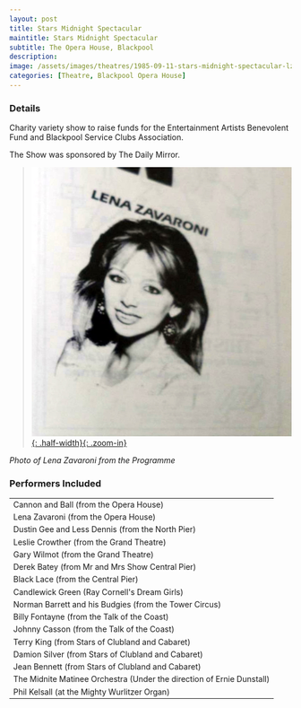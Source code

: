 ```yaml
---
layout: post
title: Stars Midnight Spectacular
maintitle: Stars Midnight Spectacular
subtitle: The Opera House, Blackpool
description:
image: /assets/images/theatres/1985-09-11-stars-midnight-spectacular-lz-200x200.png
categories: [Theatre, Blackpool Opera House]
---
```


### Details
Charity variety show to raise funds for the Entertainment Artists Benevolent Fund and Blackpool Service Clubs Association.

The Show was sponsored by The Daily Mirror.

> [![](/assets/images/theatres/1985-09-11-stars-midnight-spectacular-lz.jpg){: .half-width}{: .zoom-in}](/assets/images/theatres/1985-09-11-stars-midnight-spectacular-lz.jpg)

<cite>Photo of Lena Zavaroni from the Programme</cite>

### Performers Included
<table>
<tr><td>Cannon and Ball (from the Opera House)</td></tr>
<tr><td>Lena Zavaroni (from the Opera House)</td></tr>
<tr><td>Dustin Gee and Less Dennis (from the North Pier)</td></tr>
<tr><td>Leslie Crowther (from the Grand Theatre)</td></tr>
<tr><td>Gary Wilmot (from the Grand Theatre)</td></tr>
<tr><td>Derek Batey (from Mr and Mrs Show Central Pier)</td></tr>
<tr><td>Black Lace (from the Central Pier)</td></tr>
<tr><td>Candlewick Green (Ray Cornell's Dream Girls)</td></tr>
<tr><td>Norman Barrett and his Budgies (from the Tower Circus)</td></tr>
<tr><td>Billy Fontayne (from the Talk of the Coast)</td></tr>
<tr><td>Johnny Casson (from the Talk of the Coast)</td></tr>
<tr><td>Terry King (from Stars of Clubland and Cabaret)</td></tr>
<tr><td>Damion Silver (from Stars of Clubland and Cabaret)</td></tr>
<tr><td>Jean Bennett (from Stars of Clubland and Cabaret)</td></tr>
<tr><td>The Midnite Matinee Orchestra (Under the direction of Ernie Dunstall)</td></tr>
<tr><td>Phil Kelsall (at the Mighty Wurlitzer Organ)</td></tr>
</table>


